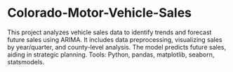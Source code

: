# Colorado-Motor-Vehicle-Sales
This project analyzes vehicle sales data to identify trends and forecast future sales using ARIMA. It includes data preprocessing, visualizing sales by year/quarter, and county-level analysis. The model predicts future sales, aiding in strategic planning. Tools: Python, pandas, matplotlib, seaborn, statsmodels.
